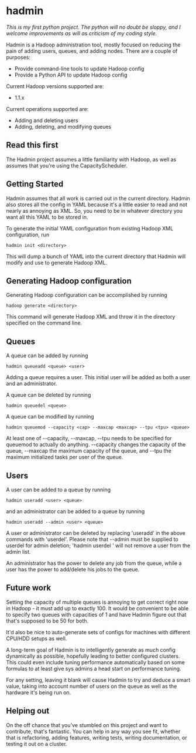 # hadmin

*This is my first python project. The python will no doubt be sloppy,
and I welcome improvements as will as criticism of my coding style.*

Hadmin is a Hadoop administration tool, mostly focused on reducing the
pain of adding users, queues, and adding nodes. There are a couple of
purposes:

* Provide command-line tools to update Hadoop config
* Provide a Python API to update Hadoop config

Current Hadoop versions supported are:

* 1.1.x

Current operations supported are:

* Adding and deleting users
* Adding, deleting, and modifying queues

## Read this first
The Hadmin project assumes a little familiarity with Hadoop, as well
as assumes that you're using the CapacityScheduler.

## Getting Started
Hadmin assumes that all work is carried out in the current directory. Hadmin
also stores all the config in YAML because it's a little easier to read
and not nearly as annoying as XML. So, you need to be in whatever directory
you want all this YAML to be stored in.

To generate the initial YAML configuration from existing Hadoop XML
configuration, run

    hadmin init <directory>

This will dump a bunch of YAML into the current directory that Hadmin will
modify and use to generate Hadoop XML.

## Generating Hadoop configuration
Generating Hadoop configuration can be accomplished by running

    hadoop generate <directory>

This command will generate Hadoop XML and throw it in the directory
specified on the command line.

## Queues
A queue can be added by running

    hadmin queueadd <queue> <user>

Adding a queue requires a user. This initial user will be added as both
a user and an administrator.

A queue can be deleted by running

    hadmin queuedel <queue>

A queue can be modified by running

    hadmin queuemod --capacity <cap> --maxcap <maxcap> --tpu <tpu> <queue>

At least one of --capacity, --maxcap, --tpu needs to be specified for
queuemod to actually do anything. --capacity changes the capacity of the
queue, --maxcap the maximum capacity of the queue, and --tpu the maximum
initialized tasks per user of the queue.

## Users
A user can be added to a queue by running

    hadmin useradd <user> <queue>

and an administrator can be added to a queue by running

    hadmin useradd --admin <user> <queue>

A user or administrator can be deleted by replacing 'useradd' in the above
commands with 'userdel'. Please note that --admin must be supplied to userdel
for admin deletion; 'hadmin userdel <user>' will not remove a user from the
admin list.

An administrator has the power to delete any job from the queue, while a user
has the power to add/delete his jobs to the queue.

## Future work
Setting the capacity of multiple queues is annoying to get correct right now
in Hadoop - it must add up to exactly 100. It would be convenient to be
able to specify two queues with capacities of 1 and have Hadmin figure out
that that's supposed to be 50 for both.

It'd also be nice to auto-generate sets of configs for machines with
different CPU/HDD setups as well.

A long-term goal of Hadmin is to intelligently generate as much config
dynamically as possible, hopefully leading to better configured clusters.
This could even include tuning performance automatically based on some
formulas to at least give sys admins a head start on performance tuning.

For any setting, leaving it blank will cause Hadmin to try and deduce a
smart value, taking into account number of users on the queue as well as
the hardware it's being run on.

## Helping out
On the off chance that you've stumbled on this project and want to
contribute, that's fantastic. You can help in any way you see fit, whether
that is refactoring, adding features, writing tests, writing documentation,
or testing it out on a cluster.
